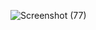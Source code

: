 ![Screenshot (77)](https://github.com/KhushbuY123/colorpicker.github.io/assets/112682797/257b016b-e75d-442e-88e7-5dc7f6741ac5)
